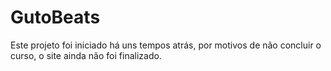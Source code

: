 # GutoBeats
Este projeto foi iniciado há uns tempos atrás, por motivos de não concluir o curso, o site ainda não foi finalizado.

